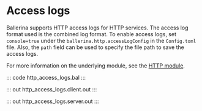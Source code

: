 # Access logs

Ballerina supports HTTP access logs for HTTP services. The access log format used is the combined log format. To enable access logs, set `console=true` under the `ballerina.http.accessLogConfig` in the `Config.toml` file. Also, the `path` field can be used to specify the file path to save the access logs.

For more information on the underlying module, see the [HTTP module](https://lib.ballerina.io/ballerina/http/latest/).

::: code http_access_logs.bal :::

::: out http_access_logs.client.out :::

::: out http_access_logs.server.out :::